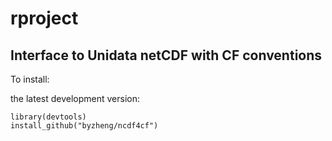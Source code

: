 rproject
========

Interface to Unidata netCDF with CF conventions
-----
To install:

the latest development version: 

```{r}
library(devtools)
install_github("byzheng/ncdf4cf")
```
